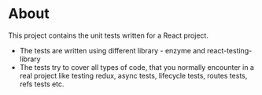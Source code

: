 # About

This project contains the unit tests written for a React project. 

- The tests are written using different library - enzyme and react-testing-library
- The tests try to cover all types of code, that you normally encounter in a real project like testing redux, async tests, lifecycle tests, routes tests, refs tests etc.